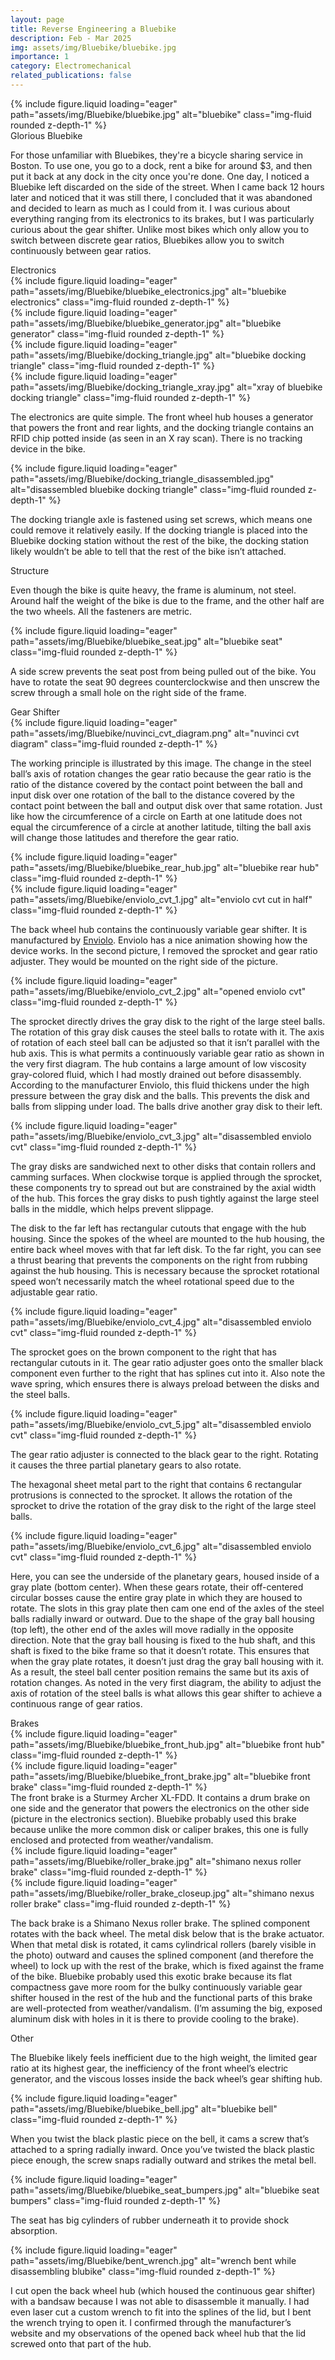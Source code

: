 ```yaml
---
layout: page
title: Reverse Engineering a Bluebike
description: Feb - Mar 2025
img: assets/img/Bluebike/bluebike.jpg
importance: 1
category: Electromechanical
related_publications: false
---
```



<div class="row justify-content-center">
    <div class="col-sm-12">
        {% include figure.liquid loading="eager" path="assets/img/Bluebike/bluebike.jpg" alt="bluebike" class="img-fluid rounded z-depth-1" %}
        <div class="caption mt-0">
            Glorious Bluebike
        </div>
    </div>
</div>

For those unfamiliar with Bluebikes, they're a bicycle sharing service in Boston. To use one, you go to a dock, rent a bike for around $3, and then put it back at any dock in the city once you're done. One day, I noticed a Bluebike left discarded on the side of the street. When I came back 12 hours later and noticed that it was still there, I concluded that it was abandoned and decided to learn as much as I could from it. I was curious about everything ranging from its electronics to its brakes, but I was particularly curious about the gear shifter. Unlike most bikes which only allow you to switch between discrete gear ratios, Bluebikes allow you to switch continuously between gear ratios.

<div class="h2"> Electronics </div>

<div class="row justify-content-center">
    <div class="col-sm-7 mt-3">
        {% include figure.liquid loading="eager" path="assets/img/Bluebike/bluebike_electronics.jpg" alt="bluebike electronics" class="img-fluid rounded z-depth-1" %}
    </div>
    <div class="col-sm-5 mt-3">
        {% include figure.liquid loading="eager" path="assets/img/Bluebike/bluebike_generator.jpg" alt="bluebike generator" class="img-fluid rounded z-depth-1" %}
    </div>
</div>
<div class="row justify-content-center">
    <div class="col-sm-4 mt-3">
        {% include figure.liquid loading="eager" path="assets/img/Bluebike/docking_triangle.jpg" alt="bluebike docking triangle" class="img-fluid rounded z-depth-1" %}
    </div>
    <div class="col-sm-4 mt-3">
        {% include figure.liquid loading="eager" path="assets/img/Bluebike/docking_triangle_xray.jpg" alt="xray of bluebike docking triangle" class="img-fluid rounded z-depth-1" %}
    </div>
</div>

The electronics are quite simple. The front wheel hub houses a generator that powers the front and rear lights, and the docking triangle contains an RFID chip potted inside (as seen in an X ray scan). There is no tracking device in the bike.

<div class="row justify-content-center">
    <div class="col-sm-8 mt-3">
        {% include figure.liquid loading="eager" path="assets/img/Bluebike/docking_triangle_disassembled.jpg" alt="disassembled bluebike docking triangle" class="img-fluid rounded z-depth-1" %}
    </div>
</div>

The docking triangle axle is fastened using set screws, which means one could remove it relatively easily. If the docking triangle is placed into the Bluebike docking station without the rest of the bike, the docking station likely wouldn’t be able to tell that the rest of the bike isn’t attached.

<div class="h2"> Structure </div>

Even though the bike is quite heavy, the frame is aluminum, not steel. Around half the weight of the bike is due to the frame, and the other half are the two wheels. All the fasteners are metric.

<div class="row justify-content-center">
    <div class="col-sm-4 mt-3">
        {% include figure.liquid loading="eager" path="assets/img/Bluebike/bluebike_seat.jpg" alt="bluebike seat" class="img-fluid rounded z-depth-1" %}
    </div>
</div>

A side screw prevents the seat post from being pulled out of the bike. You have to rotate the seat 90 degrees counterclockwise and then unscrew the screw through a small hole on the right side of the frame.

<div class="h2"> Gear Shifter </div>

<div class="row justify-content-center">
    <div class="col-sm-8 mt-3">
        {% include figure.liquid loading="eager" path="assets/img/Bluebike/nuvinci_cvt_diagram.png" alt="nuvinci cvt diagram" class="img-fluid rounded z-depth-1" %}
    </div>
</div>

The working principle is illustrated by this image. The change in the steel ball’s axis of rotation changes the gear ratio because the gear ratio is the ratio of the distance covered by the contact point between the ball and input disk over one rotation of the ball to the distance covered by the contact point between the ball and output disk over that same rotation. Just like how the circumference of a circle on Earth at one latitude does not equal the circumference of a circle at another latitude, tilting the ball axis will change those latitudes and therefore the gear ratio.

<div class="row justify-content-center">
    <div class="col-sm-6 mt-3">
        {% include figure.liquid loading="eager" path="assets/img/Bluebike/bluebike_rear_hub.jpg" alt="bluebike rear hub" class="img-fluid rounded z-depth-1" %}
    </div>
    <div class="col-sm-6 mt-3">
        {% include figure.liquid loading="eager" path="assets/img/Bluebike/enviolo_cvt_1.jpg" alt="enviolo cvt cut in half" class="img-fluid rounded z-depth-1" %}
    </div>
</div>

The back wheel hub contains the continuously variable gear shifter. It is manufactured by <a href="https://enviolo.com/products/">Enviolo</a>. Enviolo has a nice animation showing how the device works. In the second picture, I removed the sprocket and gear ratio adjuster. They would be mounted on the right side of the picture.

<div class="row justify-content-center">
    <div class="col-sm-8 mt-3">
        {% include figure.liquid loading="eager" path="assets/img/Bluebike/enviolo_cvt_2.jpg" alt="opened enviolo cvt" class="img-fluid rounded z-depth-1" %}
    </div>
</div>

The sprocket directly drives the gray disk to the right of the large steel balls. The rotation of this gray disk causes the steel balls to rotate with it. The axis of rotation of each steel ball can be adjusted so that it isn’t parallel with the hub axis. This is what permits a continuously variable gear ratio as shown in the very first diagram. The hub contains a large amount of low viscosity gray-colored fluid, which I had mostly drained out before disassembly. According to the manufacturer Enviolo, this fluid thickens under the high pressure between the gray disk and the balls. This prevents the disk and balls from slipping under load. The balls drive another gray disk to their left.

<div class="row justify-content-center">
    <div class="col-sm-12 mt-3">
        {% include figure.liquid loading="eager" path="assets/img/Bluebike/enviolo_cvt_3.jpg" alt="disassembled enviolo cvt" class="img-fluid rounded z-depth-1" %}
    </div>
</div>

The gray disks are sandwiched next to other disks that contain rollers and camming surfaces. When clockwise torque is applied through the sprocket, these components try to spread out but are constrained by the axial width of the hub. This forces the gray disks to push tightly against the large steel balls in the middle, which helps prevent slippage.

The disk to the far left has rectangular cutouts that engage with the hub housing. Since the spokes of the wheel are mounted to the hub housing, the entire back wheel moves with that far left disk. To the far right, you can see a thrust bearing that prevents the components on the right from rubbing against the hub housing. This is necessary because the sprocket rotational speed won’t necessarily match the wheel rotational speed due to the adjustable gear ratio.

<div class="row justify-content-center">
    <div class="col-sm-8 mt-3">
        {% include figure.liquid loading="eager" path="assets/img/Bluebike/enviolo_cvt_4.jpg" alt="disassembled enviolo cvt" class="img-fluid rounded z-depth-1" %}
    </div>
</div>

The sprocket goes on the brown component to the right that has rectangular cutouts in it. The gear ratio adjuster goes onto the smaller black component even further to the right that has splines cut into it. Also note the wave spring, which ensures there is always preload between the disks and the steel balls.

<div class="row justify-content-center">
    <div class="col-sm-8 mt-3">
        {% include figure.liquid loading="eager" path="assets/img/Bluebike/enviolo_cvt_5.jpg" alt="disassembled enviolo cvt" class="img-fluid rounded z-depth-1" %}
    </div>
</div>

The gear ratio adjuster is connected to the black gear to the right. Rotating it causes the three partial planetary gears to also rotate.

The hexagonal sheet metal part to the right that contains 6 rectangular protrusions is connected to the sprocket. It allows the rotation of the sprocket to drive the rotation of the gray disk to the right of the large steel balls.

<div class="row justify-content-center">
    <div class="col-sm-12 mt-3">
        {% include figure.liquid loading="eager" path="assets/img/Bluebike/enviolo_cvt_6.jpg" alt="disassembled enviolo cvt" class="img-fluid rounded z-depth-1" %}
    </div>
</div>

Here, you can see the underside of the planetary gears, housed inside of a gray plate (bottom center). When these gears rotate, their off-centered circular bosses cause the entire gray plate in which they are housed to rotate. The slots in this gray plate then cam one end of the axles of the steel balls radially inward or outward. Due to the shape of the gray ball housing (top left), the other end of the axles will move radially in the opposite direction. Note that the gray ball housing is fixed to the hub shaft, and this shaft is fixed to the bike frame so that it doesn’t rotate. This ensures that when the gray plate rotates, it doesn’t just drag the gray ball housing with it. As a result, the steel ball center position remains the same but its axis of rotation changes. As noted in the very first diagram, the ability to adjust the axis of rotation of the steel balls is what allows this gear shifter to achieve a continuous range of gear ratios.

<div class="h2"> Brakes </div>

<div class="row justify-content-center">
    <div class="col-sm-4 mt-3">
        {% include figure.liquid loading="eager" path="assets/img/Bluebike/bluebike_front_hub.jpg" alt="bluebike front hub" class="img-fluid rounded z-depth-1" %}
    </div>
    <div class="col-sm-8 mt-3">
        {% include figure.liquid loading="eager" path="assets/img/Bluebike/bluebike_front_brake.jpg" alt="bluebike front brake" class="img-fluid rounded z-depth-1" %}
    </div>
</div>
The front brake is a Sturmey Archer XL-FDD. It contains a drum brake on one side and the generator that powers the electronics on the other side (picture in the electronics section). Bluebike probably used this brake because unlike the more common disk or caliper brakes, this one is fully enclosed and protected from weather/vandalism.

<div class="row justify-content-center">
    <div class="col-sm-5 mt-3">
        {% include figure.liquid loading="eager" path="assets/img/Bluebike/roller_brake.jpg" alt="shimano nexus roller brake" class="img-fluid rounded z-depth-1" %}
    </div>
    <div class="col-sm-7 mt-3">
        {% include figure.liquid loading="eager" path="assets/img/Bluebike/roller_brake_closeup.jpg" alt="shimano nexus roller brake" class="img-fluid rounded z-depth-1" %}
    </div>
</div>

The back brake is a Shimano Nexus roller brake. The splined component rotates with the back wheel. The metal disk below that is the brake actuator. When that metal disk is rotated, it cams cylindrical rollers (barely visible in the photo) outward and causes the splined component (and therefore the wheel) to lock up with the rest of the brake, which is fixed against the frame of the bike. Bluebike probably used this exotic brake because its flat compactness gave more room for the bulky continuously variable gear shifter housed in the rest of the hub and the functional parts of this brake are well-protected from weather/vandalism. (I’m assuming the big, exposed aluminum disk with holes in it is there to provide cooling to the brake).

<div class="h2"> Other </div>

The Bluebike likely feels inefficient due to the high weight, the limited gear ratio at its highest gear, the inefficiency of the front wheel’s electric generator, and the viscous losses inside the back wheel’s gear shifting hub.

<div class="row justify-content-center">
    <div class="col-sm-10 mt-3">
        {% include figure.liquid loading="eager" path="assets/img/Bluebike/bluebike_bell.jpg" alt="bluebike bell" class="img-fluid rounded z-depth-1" %}
    </div>
</div>

When you twist the black plastic piece on the bell, it cams a screw that’s attached to a spring radially inward. Once you’ve twisted the black plastic piece enough, the screw snaps radially outward and strikes the metal bell.

<div class="row justify-content-center">
    <div class="col-sm-6 mt-3">
        {% include figure.liquid loading="eager" path="assets/img/Bluebike/bluebike_seat_bumpers.jpg" alt="bluebike seat bumpers" class="img-fluid rounded z-depth-1" %}
    </div>
</div>

The seat has big cylinders of rubber underneath it to provide shock absorption.

<div class="row justify-content-center">
    <div class="col-sm-8 mt-3">
        {% include figure.liquid loading="eager" path="assets/img/Bluebike/bent_wrench.jpg" alt="wrench bent while disassembling blubike" class="img-fluid rounded z-depth-1" %}
    </div>
</div>

I cut open the back wheel hub (which housed the continuous gear shifter) with a bandsaw because I was not able to disassemble it manually. I had even laser cut a custom wrench to fit into the splines of the lid, but I bent the wrench trying to open it. I confirmed through the manufacturer’s website and my observations of the opened back wheel hub that the lid screwed onto that part of the hub.

